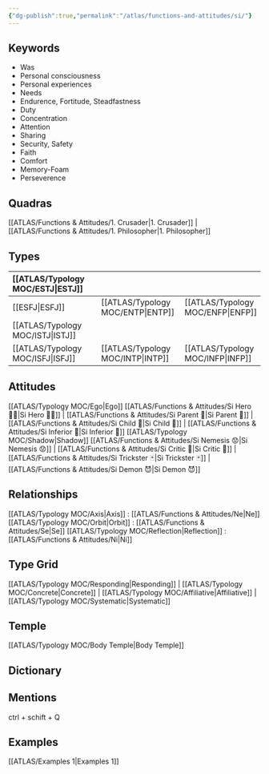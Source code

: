 ```yaml
---
{"dg-publish":true,"permalink":"/atlas/functions-and-attitudes/si/"}
---
```



## Keywords
- Was
- Personal consciousness
- Personal experiences
- Needs
- Endurence, Fortitude, Steadfastness
- Duty
- Concentration
- Attention
- Sharing
- Security, Safety
- Faith
- Comfort
- Memory-Foam
- Perseverence

## Quadras
[[ATLAS/Functions & Attitudes/1. Crusader\|1. Crusader]] | [[ATLAS/Functions & Attitudes/1. Philosopher\|1. Philosopher]] 

## Types 

| [[ATLAS/Typology MOC/ESTJ\|ESTJ]]&nbsp; | |   | |
|:---------------|:-----------|:---------------|:---------------|
| [[ESFJ\|ESFJ]]       |  | [[ATLAS/Typology MOC/ENTP\|ENTP]]&nbsp; | [[ATLAS/Typology MOC/ENFP\|ENFP]]       |
| [[ATLAS/Typology MOC/ISTJ\|ISTJ]]       |  |   |    |
| [[ATLAS/Typology MOC/ISFJ\|ISFJ]]&nbsp; |  |  [[ATLAS/Typology MOC/INTP\|INTP]]      | [[ATLAS/Typology MOC/INFP\|INFP]]       |  

## Attitudes
[[ATLAS/Typology MOC/Ego\|Ego]]
[[ATLAS/Functions & Attitudes/Si Hero 🦸‍♂️\|Si Hero 🦸‍♂️]] | [[ATLAS/Functions & Attitudes/Si Parent 🤰\|Si Parent 🤰]] | [[ATLAS/Functions & Attitudes/Si Child 🧒\|Si Child 🧒]] | [[ATLAS/Functions & Attitudes/Si Inferior 👶\|Si Inferior 👶]]
[[ATLAS/Typology MOC/Shadow\|Shadow]] 
[[ATLAS/Functions & Attitudes/Si Nemesis 😟\|Si Nemesis 😟]] | [[ATLAS/Functions & Attitudes/Si Critic 👵\|Si Critic 👵]] | [[ATLAS/Functions & Attitudes/Si Trickster 🃏\|Si Trickster 🃏]] | [[ATLAS/Functions & Attitudes/Si Demon 😈\|Si Demon 😈]]

## Relationships 
[[ATLAS/Typology MOC/Axis\|Axis]] : [[ATLAS/Functions & Attitudes/Ne\|Ne]]
[[ATLAS/Typology MOC/Orbit\|Orbit]] : [[ATLAS/Functions & Attitudes/Se\|Se]]
[[ATLAS/Typology MOC/Reflection\|Reflection]]  :[[ATLAS/Functions & Attitudes/Ni\|Ni]] 

## Type Grid 
[[ATLAS/Typology MOC/Responding\|Responding]] | [[ATLAS/Typology MOC/Concrete\|Concrete]] | [[ATLAS/Typology MOC/Affiliative\|Affiliative]] | [[ATLAS/Typology MOC/Systematic\|Systematic]] 

## Temple 
[[ATLAS/Typology MOC/Body Temple\|Body Temple]]

## Dictionary


## Mentions 
ctrl + schift + Q

## Examples 
[[ATLAS/Examples 1\|Examples 1]] 
